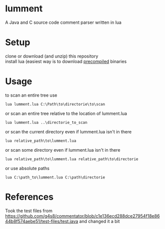 # lumment
A Java and C source code comment parser written in lua

# Setup
clone or download (and unzip) this repository  
install lua (easiest way is to download [precompiled](https://luabinaries.sourceforge.net/) binaries  


# Usage
to scan an entire tree use 
```shell
lua lumment.lua C:\Path\to\directorie\to\scan
``` 
or scan an entire tree relative to the location of lumment.lua
```shell
lua lumment.lua ..\directorie_to_scan
```
or scan the current directory even if lumment.lua isn't in there
```shell
lua relative_path\to\lumment.lua 
```
or scan some directory even if lumment.lua isn't in there
```shell
lua relative_path\to\lumment.lua relative_path\to\directorie
```
or use absolute paths
```shell
lua C:\path_to\lumment.lua C:\path\directorie
```

# References
Took the test files from https://github.com/g4s8/commentator/blob/c1e136ecd288dce27954f18e8644b8f574aebe51/test-files/test.java and changed it a bit
